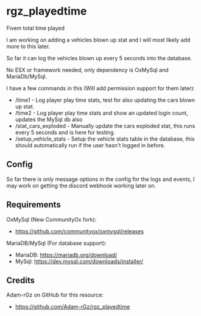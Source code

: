 # rgz_playedtime
Fivem total time played

I am working on adding a vehicles blown up stat and I will most likely add more to this later.

So far it can log the vehicles blown up every 5 seconds into the database.

No ESX or framework needed, only dependency is OxMySql and MariaDb/MySql.

I have a few commands in this (Will add permission support for them later):
* /time1 - Log player play time stats, test for also updating the cars blown up stat.
* /time2 - Log player play time stats and show an updated login count, updates the MySql db also 
* /stat_cars_exploded - Manually update the cars exploded stat, this runs every 5 seconds and is here for testing.
* /setup_vehicle_stats - Setup the vehicle stats table in the database, this should automatically run if the user hasn't logged in before.

## Config
So far there is only message options in the config for the logs and events, I may work on getting the discord webhook working later on.

## Requirements
OxMySql (New CommunityOx fork): 
* https://github.com/communityox/oxmysql/releases

MariaDB/MySql (For database support):
* MariaDB: https://mariadb.org/download/
* MySql: https://dev.mysql.com/downloads/installer/

## Credits
Adam-rGz on GitHub for this resource: 
* https://github.com/Adam-rGz/rgz_playedtime
